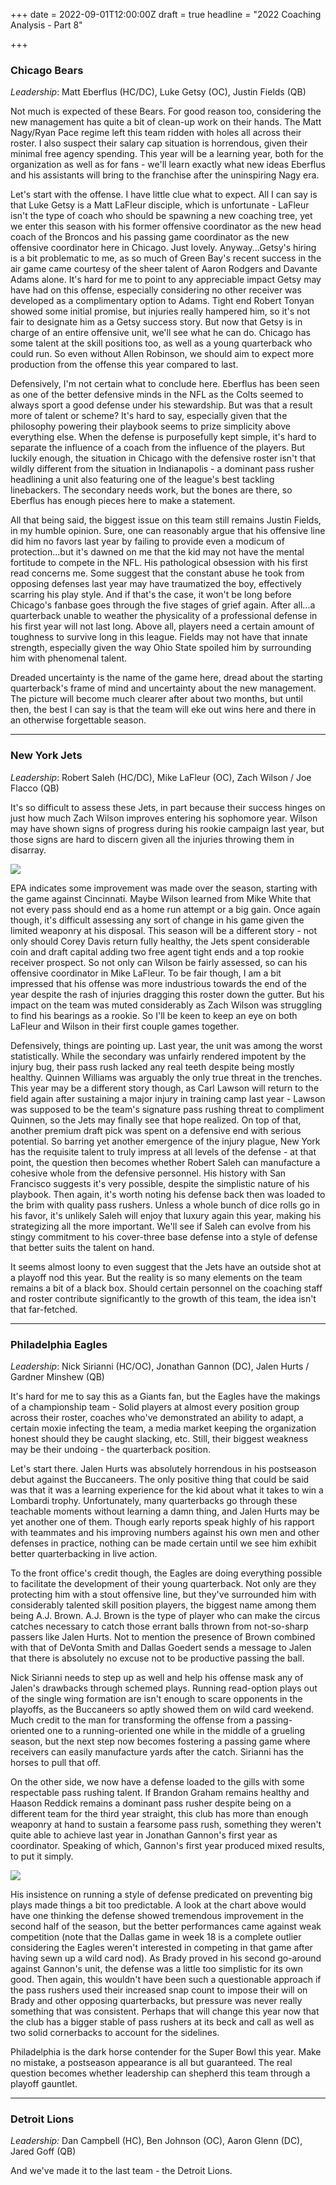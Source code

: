 +++
date = 2022-09-01T12:00:00Z
draft = true
headline = "2022 Coaching Analysis - Part 8"

+++
### Chicago Bears

_Leadership_: Matt Eberflus (HC/DC), Luke Getsy (OC), Justin Fields (QB)

Not much is expected of these Bears. For good reason too, considering the new management has quite a bit of clean-up work on their hands. The Matt Nagy/Ryan Pace regime left this team ridden with holes all across their roster. I also suspect their salary cap situation is horrendous, given their minimal free agency spending. This year will be a learning year, both for the organization as well as for fans - we'll learn exactly what new ideas Eberflus and his assistants will bring to the franchise after the uninspiring Nagy era.

Let's start with the offense. I have little clue what to expect. All I can say is that Luke Getsy is a Matt LaFleur disciple, which is unfortunate - LaFleur isn't the type of coach who should be spawning a new coaching tree, yet we enter this season with his former offensive coordinator as the new head coach of the Broncos and his passing game coordinator as the new offensive coordinator here in Chicago. Just lovely. Anyway...Getsy's hiring is a bit problematic to me, as so much of Green Bay's recent success in the air game came courtesy of the sheer talent of Aaron Rodgers and Davante Adams alone. It's hard for me to point to any appreciable impact Getsy may have had on this offense, especially considering no other receiver was developed as a complimentary option to Adams. Tight end Robert Tonyan showed some initial promise, but injuries really hampered him, so it's not fair to designate him as a Getsy success story. But now that Getsy is in charge of an entire offensive unit, we'll see what he can do. Chicago has some talent at the skill positions too, as well as a young quarterback who could run. So even without Allen Robinson, we should aim to expect more production from the offense this year compared to last.

Defensively, I'm not certain what to conclude here. Eberflus has been seen as one of the better defensive minds in the NFL as the Colts seemed to always sport a good defense under his stewardship. But was that a result more of talent or scheme? It's hard to say, especially given that the philosophy powering their playbook seems to prize simplicity above everything else. When the defense is purposefully kept simple, it's hard to separate the influence of a coach from the influence of the players. But luckily enough, the situation in Chicago with the defensive roster isn't that wildly different from the situation in Indianapolis - a dominant pass rusher headlining a unit also featuring one of the league's best tackling linebackers. The secondary needs work, but the bones are there, so Eberflus has enough pieces here to make a statement.

All that being said, the biggest issue on this team still remains Justin Fields, in my humble opinion. Sure, one can reasonably argue that his offensive line did him no favors last year by failing to provide even a modicum of protection...but it's dawned on me that the kid may not have the mental fortitude to compete in the NFL. His pathological obsession with his first read concerns me. Some suggest that the constant abuse he took from opposing defenses last year may have traumatized the boy, effectively scarring his play style. And if that's the case, it won't be long before Chicago's fanbase goes through the five stages of grief again. After all...a quarterback unable to weather the physicality of a professional defense in his first year will not last long. Above all, players need a certain amount of toughness to survive long in this league. Fields may not have that innate strength, especially given the way Ohio State spoiled him by surrounding him with phenomenal talent.

Dreaded uncertainty is the name of the game here, dread about the starting quarterback's frame of mind and uncertainty about the new management.  The picture will become much clearer after about two months, but until then, the best I can say is that the team will eke out wins here and there in an otherwise forgettable season.

***

### New York Jets

_Leadership_: Robert Saleh (HC/DC), Mike LaFleur (OC), Zach Wilson / Joe Flacco (QB)

It's so difficult to assess these Jets, in part because their success hinges on just how much Zach Wilson improves entering his sophomore year. Wilson may have shown signs of progress during his rookie campaign last year, but those signs are hard to discern given all the injuries throwing them in disarray.

![](/uploads/newyorkjetsoffense.png)

EPA indicates some improvement was made over the season, starting with the game against Cincinnati. Maybe Wilson learned from Mike White that not every pass should end as a home run attempt or a big gain. Once again though, it's difficult assessing any sort of change in his game given the limited weaponry at his disposal. This season will be a different story - not only should Corey Davis return fully healthy, the Jets spent considerable coin and draft capital adding two free agent tight ends and a top rookie receiver prospect. So not only can Wilson be fairly assessed, so can his offensive coordinator in Mike LaFleur. To be fair though, I am a bit impressed that his offense was more industrious towards the end of the year despite the rash of injuries dragging this roster down the gutter. But his impact on the team was muted considerably as Zach Wilson was struggling to find his bearings as a rookie. So I'll be keen to keep an eye on both LaFleur and Wilson in their first couple games together.

Defensively, things are pointing up. Last year, the unit was among the worst statistically. While the secondary was unfairly rendered impotent by the injury bug, their pass rush lacked any real teeth despite being mostly healthy. Quinnen Williams was arguably the only true threat in the trenches. This year may be a different story though, as Carl Lawson will return to the field again after sustaining a major injury in training camp last year - Lawson was supposed to be the team's signature pass rushing threat to compliment Quinnen, so the Jets may finally see that hope realized. On top of that, another premium draft pick was spent on a defensive end with serious potential. So barring yet another emergence of the injury plague, New York has the requisite talent to truly impress at all levels of the defense - at that point, the question then becomes whether Robert Saleh can manufacture a cohesive whole from the defensive personnel. His history with San Francisco suggests it's very possible, despite the simplistic nature of his playbook. Then again, it's worth noting his defense back then was loaded to the brim with quality pass rushers. Unless a whole bunch of dice rolls go in his favor, it's unlikely Saleh will enjoy that luxury again this year, making his strategizing all the more important. We'll see if Saleh can evolve from his stingy commitment to his cover-three base defense into a style of defense that better suits the talent on hand.

It seems almost loony to even suggest that the Jets have an outside shot at a playoff nod this year. But the reality is so many elements on the team remains a bit of a black box. Should certain personnel on the coaching staff and roster contribute significantly to the growth of this team, the idea isn't that far-fetched.

***

### Philadelphia Eagles

_Leadership_: Nick Sirianni (HC/OC), Jonathan Gannon (DC), Jalen Hurts / Gardner Minshew (QB)

It's hard for me to say this as a Giants fan, but the Eagles have the makings of a championship team - Solid players at almost every position group across their roster, coaches who've demonstrated an ability to adapt, a certain moxie infecting the team, a media market keeping the organization honest should they be caught slacking, etc. Still, their biggest weakness may be their undoing - the quarterback position.

Let's start there. Jalen Hurts was absolutely horrendous in his postseason debut against the Buccaneers. The only positive thing that could be said was that it was a learning experience for the kid about what it takes to win a Lombardi trophy. Unfortunately, many quarterbacks go through these teachable moments without learning a damn thing, and Jalen Hurts may be yet another one of them. Though early reports speak highly of his rapport with teammates and his improving numbers against his own men and other defenses in practice, nothing can be made certain until we see him exhibit better quarterbacking in live action.

To the front office's credit though, the Eagles are doing everything possible to facilitate the development of their young quarterback. Not only are they protecting him with a stout offensive line, but they've surrounded him with considerably talented skill position players, the biggest name among them being A.J. Brown. A.J. Brown is the type of player who can make the circus catches necessary to catch those errant balls thrown from not-so-sharp passers like Jalen Hurts. Not to mention the presence of Brown combined with that of DeVonta Smith and Dallas Goedert sends a message to Jalen that there is absolutely no excuse not to be productive passing the ball.

Nick Sirianni needs to step up as well and help his offense mask any of Jalen's drawbacks through schemed plays. Running read-option plays out of the single wing formation are isn't enough to scare opponents in the playoffs, as the Buccaneers so aptly showed them on wild card weekend. Much credit to the man for transforming the offense from a passing-oriented one to a running-oriented one while in the middle of a grueling season, but the next step now becomes fostering a passing game where receivers can easily manufacture yards after the catch. Sirianni has the horses to pull that off.

On the other side, we now have a defense loaded to the gills with some respectable pass rushing talent. If Brandon Graham remains healthy and Haason Reddick remains a dominant pass rusher despite being on a different team for the third year straight, this club has more than enough weaponry at hand to sustain a fearsome pass rush, something they weren't quite able to achieve last year in Jonathan Gannon's first year as coordinator. Speaking of which, Gannon's first year produced mixed results, to put it simply. 

![](/uploads/philadelphiadefense.png)

His insistence on running a style of defense predicated on preventing big plays made things a bit too predictable. A look at the chart above would have one thinking the defense showed tremendous improvement in the second half of the season, but the better performances came against weak competition (note that the Dallas game in week 18 is a complete outlier considering the Eagles weren't interested in competing in that game after having sewn up a wild card nod). As Brady proved in his second go-around against Gannon's unit, the defense was a little too simplistic for its own good. Then again, this wouldn't have been such a questionable approach if the pass rushers used their increased snap count to impose their will on Brady and other opposing quarterbacks, but pressure was never really something that was consistent. Perhaps that will change this year now that the club has a bigger stable of pass rushers at its beck and call as well as two solid cornerbacks to account for the sidelines.

Philadelphia is the dark horse contender for the Super Bowl this year. Make no mistake, a postseason appearance is all but guaranteed. The real question becomes whether leadership can shepherd this team through a playoff gauntlet.

***

### Detroit Lions

_Leadership:_ Dan Campbell (HC), Ben Johnson (OC), Aaron Glenn (DC), Jared Goff (QB)

And we've made it to the last team - the Detroit Lions. 